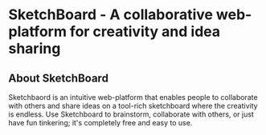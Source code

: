 # SketchBoard - A collaborative web-platform for creativity and idea sharing
## About SketchBoard
Sketchbaord is an intuitive web-platform that enables people to collaborate with others and share ideas on a tool-rich sketchboard where the creativity is endless.
Use Sketchboard to brainstorm, collaborate with others, or just have fun tinkering; it's completely free and easy to use.
